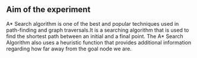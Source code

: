 ## Aim of the experiment
A* Search algorithm is one of the best and popular techniques used in path-finding and graph traversals.It is a searching algorithm that is used to find the shortest path between an initial and a final point.
The A* Search Algorithm also uses a heuristic function that provides additional information regarding how far away from the goal node we are.
